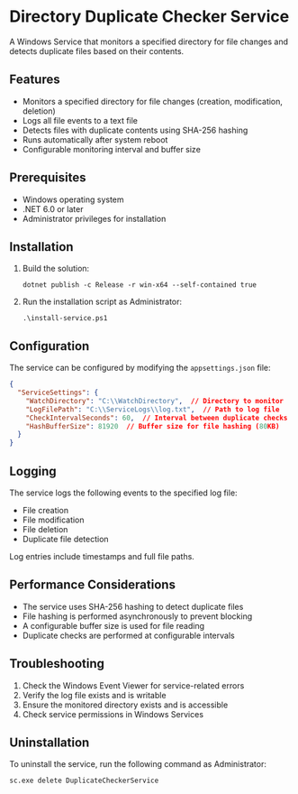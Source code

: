 # Directory Duplicate Checker Service

A Windows Service that monitors a specified directory for file changes and detects duplicate files based on their contents.

## Features

- Monitors a specified directory for file changes (creation, modification, deletion)
- Logs all file events to a text file
- Detects files with duplicate contents using SHA-256 hashing
- Runs automatically after system reboot
- Configurable monitoring interval and buffer size

## Prerequisites

- Windows operating system
- .NET 6.0 or later
- Administrator privileges for installation

## Installation

1. Build the solution:
   ```
   dotnet publish -c Release -r win-x64 --self-contained true
   ```

2. Run the installation script as Administrator:
   ```
   .\install-service.ps1
   ```

## Configuration

The service can be configured by modifying the `appsettings.json` file:

```json
{
  "ServiceSettings": {
    "WatchDirectory": "C:\\WatchDirectory",  // Directory to monitor
    "LogFilePath": "C:\\ServiceLogs\\log.txt",  // Path to log file
    "CheckIntervalSeconds": 60,  // Interval between duplicate checks
    "HashBufferSize": 81920  // Buffer size for file hashing (80KB)
  }
}
```

## Logging

The service logs the following events to the specified log file:
- File creation
- File modification
- File deletion
- Duplicate file detection

Log entries include timestamps and full file paths.

## Performance Considerations

- The service uses SHA-256 hashing to detect duplicate files
- File hashing is performed asynchronously to prevent blocking
- A configurable buffer size is used for file reading
- Duplicate checks are performed at configurable intervals

## Troubleshooting

1. Check the Windows Event Viewer for service-related errors
2. Verify the log file exists and is writable
3. Ensure the monitored directory exists and is accessible
4. Check service permissions in Windows Services

## Uninstallation

To uninstall the service, run the following command as Administrator:
```
sc.exe delete DuplicateCheckerService
``` 